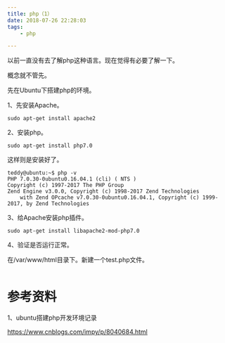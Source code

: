 ```yaml
---
title: php（1）
date: 2018-07-26 22:28:03
tags:
	- php

---
```




以前一直没有去了解php这种语言。现在觉得有必要了解一下。

概念就不管先。

先在Ubuntu下搭建php的环境。



1、先安装Apache。

```
sudo apt-get install apache2
```

2、安装php。

```
sudo apt-get install php7.0
```

这样则是安装好了。

```
teddy@ubuntu:~$ php -v
PHP 7.0.30-0ubuntu0.16.04.1 (cli) ( NTS )
Copyright (c) 1997-2017 The PHP Group
Zend Engine v3.0.0, Copyright (c) 1998-2017 Zend Technologies
    with Zend OPcache v7.0.30-0ubuntu0.16.04.1, Copyright (c) 1999-2017, by Zend Technologies
```

3、给Apache安装php插件。

```
sudo apt-get install libapache2-mod-php7.0
```

4、验证是否运行正常。

在/var/www/html目录下。新建一个test.php文件。

```

```



# 参考资料

1、ubuntu搭建php开发环境记录

https://www.cnblogs.com/impy/p/8040684.html

